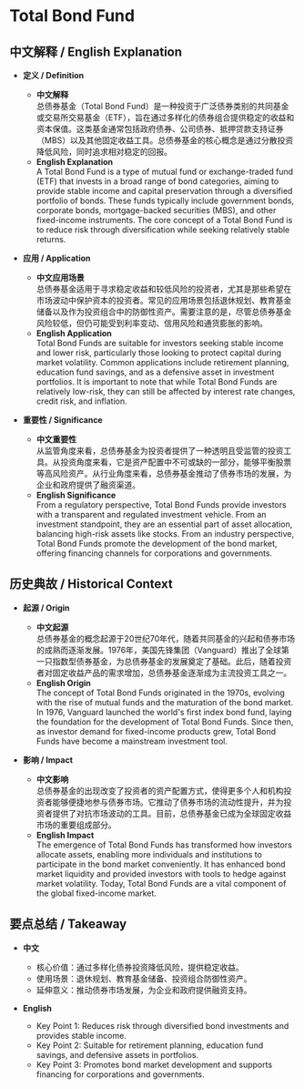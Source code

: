 # Total Bond Fund

## 中文解释 / English Explanation

* **定义 / Definition**  
  - **中文解释**  
    总债券基金（Total Bond Fund）是一种投资于广泛债券类别的共同基金或交易所交易基金（ETF），旨在通过多样化的债券组合提供稳定的收益和资本保值。这类基金通常包括政府债券、公司债券、抵押贷款支持证券（MBS）以及其他固定收益工具。总债券基金的核心概念是通过分散投资降低风险，同时追求相对稳定的回报。  
  - **English Explanation**  
    A Total Bond Fund is a type of mutual fund or exchange-traded fund (ETF) that invests in a broad range of bond categories, aiming to provide stable income and capital preservation through a diversified portfolio of bonds. These funds typically include government bonds, corporate bonds, mortgage-backed securities (MBS), and other fixed-income instruments. The core concept of a Total Bond Fund is to reduce risk through diversification while seeking relatively stable returns.

* **应用 / Application**  
  - **中文应用场景**  
    总债券基金适用于寻求稳定收益和较低风险的投资者，尤其是那些希望在市场波动中保护资本的投资者。常见的应用场景包括退休规划、教育基金储备以及作为投资组合中的防御性资产。需要注意的是，尽管总债券基金风险较低，但仍可能受到利率变动、信用风险和通货膨胀的影响。  
  - **English Application**  
    Total Bond Funds are suitable for investors seeking stable income and lower risk, particularly those looking to protect capital during market volatility. Common applications include retirement planning, education fund savings, and as a defensive asset in investment portfolios. It is important to note that while Total Bond Funds are relatively low-risk, they can still be affected by interest rate changes, credit risk, and inflation.

* **重要性 / Significance**  
  - **中文重要性**  
    从监管角度来看，总债券基金为投资者提供了一种透明且受监管的投资工具。从投资角度来看，它是资产配置中不可或缺的一部分，能够平衡股票等高风险资产。从行业角度来看，总债券基金推动了债券市场的发展，为企业和政府提供了融资渠道。  
  - **English Significance**  
    From a regulatory perspective, Total Bond Funds provide investors with a transparent and regulated investment vehicle. From an investment standpoint, they are an essential part of asset allocation, balancing high-risk assets like stocks. From an industry perspective, Total Bond Funds promote the development of the bond market, offering financing channels for corporations and governments.

## 历史典故 / Historical Context

* **起源 / Origin**  
  - **中文起源**  
    总债券基金的概念起源于20世纪70年代，随着共同基金的兴起和债券市场的成熟而逐渐发展。1976年，美国先锋集团（Vanguard）推出了全球第一只指数型债券基金，为总债券基金的发展奠定了基础。此后，随着投资者对固定收益产品的需求增加，总债券基金逐渐成为主流投资工具之一。  
  - **English Origin**  
    The concept of Total Bond Funds originated in the 1970s, evolving with the rise of mutual funds and the maturation of the bond market. In 1976, Vanguard launched the world's first index bond fund, laying the foundation for the development of Total Bond Funds. Since then, as investor demand for fixed-income products grew, Total Bond Funds have become a mainstream investment tool.

* **影响 / Impact**  
  - **中文影响**  
    总债券基金的出现改变了投资者的资产配置方式，使得更多个人和机构投资者能够便捷地参与债券市场。它推动了债券市场的流动性提升，并为投资者提供了对抗市场波动的工具。目前，总债券基金已成为全球固定收益市场的重要组成部分。  
  - **English Impact**  
    The emergence of Total Bond Funds has transformed how investors allocate assets, enabling more individuals and institutions to participate in the bond market conveniently. It has enhanced bond market liquidity and provided investors with tools to hedge against market volatility. Today, Total Bond Funds are a vital component of the global fixed-income market.

## 要点总结 / Takeaway

* **中文**  
  - 核心价值：通过多样化债券投资降低风险，提供稳定收益。  
  - 使用场景：退休规划、教育基金储备、投资组合防御性资产。  
  - 延伸意义：推动债券市场发展，为企业和政府提供融资支持。  

* **English**  
  - Key Point 1: Reduces risk through diversified bond investments and provides stable income.  
  - Key Point 2: Suitable for retirement planning, education fund savings, and defensive assets in portfolios.  
  - Key Point 3: Promotes bond market development and supports financing for corporations and governments.